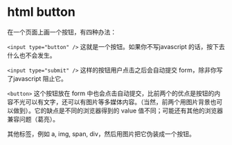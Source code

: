 # html button

在一个页面上画一个按钮，有四种办法：

`<input type="button" />` 这就是一个按钮。如果你不写javascript 的话，按下去什么也不会发生。

`<input type="submit" />` 这样的按钮用户点击之后会自动提交 form，除非你写了javascript 阻止它。

`<button>` 这个按钮放在 form 中也会点击自动提交，比前两个的优点是按钮的内容不光可以有文字，还可以有图片等多媒体内容。（当然，前两个用图片背景也可以做到）。它的缺点是不同的浏览器得到的 value 值不同；可能还有其他的浏览器兼容问题（葛亮）。

其他标签，例如 a, img, span, div，然后用图片把它伪装成一个按钮。

